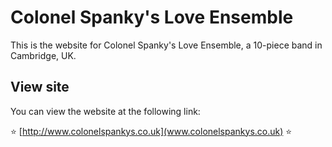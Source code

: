 # Colonel Spanky's Love Ensemble

This is the website for Colonel Spanky's Love Ensemble, a 10-piece band in Cambridge, UK.

## View site

You can view the website at the following link:

:star: [http://www.colonelspankys.co.uk](www.colonelspankys.co.uk) :star:
